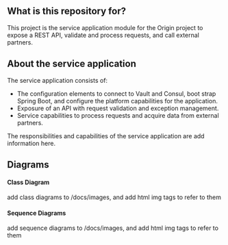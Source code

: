 ## What is this repository for?
This project is the service application module for the Origin project to expose a REST API, validate and process requests, and call external partners.

## About the service application
The service application consists of:
- The configuration elements to connect to Vault and Consul, boot strap Spring Boot, and configure the platform capabilities for the application.
- Exposure of an API with request validation and exception management.
- Service capabilities to process requests and acquire data from external partners.

The responsibilities and capabilities of the service application are <span color="red">add information here</span>.

## Diagrams

#### Class Diagram
<span color="red">add class diagrams to /docs/images, and add html img tags to refer to them</span>

#### Sequence Diagrams

<span color="red">add sequence diagrams to /docs/images, and add html img tags to refer to them</span>

